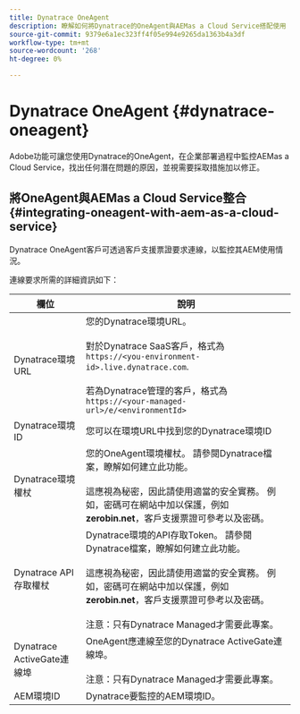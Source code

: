 ```yaml
---
title: Dynatrace OneAgent
description: 瞭解如何將Dynatrace的OneAgent與AEMas a Cloud Service搭配使用
source-git-commit: 9379e6a1ec323ff4f05e994e9265da1363b4a3df
workflow-type: tm+mt
source-wordcount: '268'
ht-degree: 0%

---
```



# Dynatrace OneAgent {#dynatrace-oneagent}

Adobe功能可讓您使用Dynatrace的OneAgent，在企業部署過程中監控AEMas a Cloud Service，找出任何潛在問題的原因，並視需要採取措施加以修正。 <!-- When GA, add: Read this [Dynatrace article](https://www.dynatrace.com/hub/detail/adobe-experience-manager/) about AEM monitoring to learn more. -->

## 將OneAgent與AEMas a Cloud Service整合 {#integrating-oneagent-with-aem-as-a-cloud-service}

Dynatrace OneAgent客戶可透過客戶支援票證要求連線，以監控其AEM使用情況。

連線要求所需的詳細資訊如下：

| **欄位** | **說明** |
|---|---|
| Dynatrace環境URL | 您的Dynatrace環境URL。<br><br>對於Dynatrace SaaS客戶，格式為 `https://<you-environment-id>.live.dynatrace.com`.<br><br>若為Dynatrace管理的客戶，格式為 `https://<your-managed-url>/e/<environmentId>` |
| Dynatrace環境ID | 您可以在環境URL中找到您的Dynatrace環境ID |
| Dynatrace環境權杖 | 您的OneAgent環境權杖。 請參閱Dynatrace檔案，瞭解如何建立此功能。<br><br>這應視為秘密，因此請使用適當的安全實務。 例如，密碼可在網站中加以保護，例如 **zerobin.net**，客戶支援票證可參考以及密碼。 |
| Dynatrace API存取權杖 | Dynatrace環境的API存取Token。 請參閱Dynatrace檔案，瞭解如何建立此功能。<br><br>這應視為秘密，因此請使用適當的安全實務。 例如，密碼可在網站中加以保護，例如 **zerobin.net**，客戶支援票證可參考以及密碼。<br><br>注意：只有Dynatrace Managed才需要此專案。 |
| Dynatrace ActiveGate連線埠 | OneAgent應連線至您的Dynatrace ActiveGate連線埠。<br><br>注意：只有Dynatrace Managed才需要此專案。 |
| AEM環境ID | Dynatrace要監控的AEM環境ID。 |


